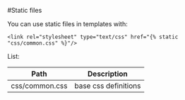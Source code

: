 #Static files

You can use static files in templates with:
```
<link rel="stylesheet" type="text/css" href="{% static "css/common.css" %}"/>
```

List:

| Path | Description |
|---|---|
| css/common.css | base css definitions|
